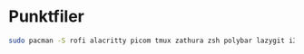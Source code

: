 # Punktfiler

```bash
sudo pacman -S rofi alacritty picom tmux zathura zsh polybar lazygit i3-wm aerc
```
